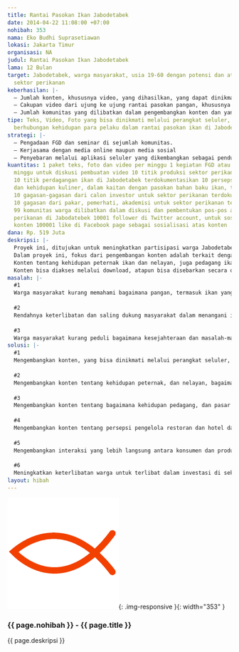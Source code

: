 ```yaml
---
title: Rantai Pasokan Ikan Jabodetabek
date: 2014-04-22 11:08:00 +07:00
nohibah: 353
nama: Eko Budhi Suprasetiawan
lokasi: Jakarta Timur
organisasi: NA
judul: Rantai Pasokan Ikan Jabodetabek
lama: 12 Bulan
target: Jabodetabek, warga masyarakat, usia 19-60 dengan potensi dan atau minat di
  sektor perikanan
keberhasilan: |-
  – Jumlah konten, khususnya video, yang dihasilkan, yang dapat dinikmati melalui perangkat seluler, sebanyak 100 paket
  – Cakupan video dari ujung ke ujung rantai pasokan pangan, khususnya ikan, yaitu produsen, pedagang, konsumen, investor, pemerintah
  – Jumlah komunitas yang dilibatkan dalam pengembangkan konten dan yang memanfaatkan konten melalui perangkat seluler yaitu 99 komunitas
tipe: Teks, Video, Foto yang bisa dinikmati melalui perangkat seluler, Dokumen yang
  berhubungan kehidupan para pelaku dalam rantai pasokan ikan di Jabodetabek.
strategi: |-
  – Pengadaan FGD dan seminar di sejumlah komunitas.
  – Kerjasama dengan media online maupun media sosial
  – Penyebaran melalui aplikasi seluler yang dikembangkan sebagai pendukung proyek ini dengan pendanaan swadaya
kuantitas: 1 paket teks, foto dan video per minggu 1 kegiatan FGD atau seminar per
  minggu untuk diskusi pembuatan video 10 titik produksi sektor perikanan terdokumentasikan
  10 titik perdagangan ikan di Jabodetabek terdokumentasikan 10 persepsi, pola konsumsi
  dan kehidupan kuliner, dalam kaitan dengan pasokan bahan baku ikan, terdokumentasikan
  10 gagasan-gagasan dari calon investor untuk sektor perikanan terdokumentasikan
  10 gagasan dari pakar, pemerhati, akademisi untuk sektor perikanan terdokumentasikan
  99 komunitas warga dilibatkan dalam diskusi dan pembentukan pos-pos aktivasi sektor
  perikanan di Jabodatebek 10001 follower di Twitter account, untuk sosialisasi atas
  konten 100001 like di Facebook page sebagai sosialisasi atas konten
dana: Rp. 519 Juta
deskripsi: |-
  Proyek ini, ditujukan untuk meningkatkan partisipasi warga Jabodetabek agar tidak hanya sebatas sebagai konsumen pangan, tetapi juga lebih berkontribusi dalam kegiatan produksinya. Untuk itu melalui proyek ini dikembangkan konten baik teks, foto atau video tentang semua yang terlibat dalam rantai pasokan pangan Jabodetabek. Perkembangan teknologi seluler memungkinkan sosialisasi atas konten menjangkau warga masyarakat lebih luas dan meningkatkan peluang pemecahan masalah rendahnya partisipasi warga di sektor pangan.
  Dalam proyek ini, fokus dari pengembangan konten adalah terkait dengan ikan, baik ikan air tawar, maupun ikan laut. Ikan dipilih sebagai fokus karena merupakan produk yang dikonsumsi secara lumrah oleh warga masyarakat Jabodetabek. Sebagai kawasan heterogen, di mana berbagai suku bertemu di Jabodetabek terdapat beraneka produk makanan yang diolah dari ikan. Hal ini membuka peluang kita menemukan berbagai makanan dan produk olahan dari ikan di Jabodetabek.
  Konten tentang kehidupan peternak ikan dan nelayan, juga pedagang ikan, pengelola restoran dan hotel akan dibuat. Persepsi dan pola konsumsi dari konsumen juga akan dielaborasi. Dan kemudian opini maupun arahan dari investor, akademisi dan pemerintah akan diungkapkan.
  Konten bisa diakses melalui download, atapun bisa disebarkan secara offline melalui perangkat mobile seperti handphone maupun tablet. Website dan sistem informasi untuk sosialiasi dan penyebaran konten dikembangkan.
masalah: |-
  #1
  Warga masyarakat kurang memahami bagaimana pangan, termasuk ikan yang mereka konsumsi diproduksi, diolah dan didistribusikan. Hal ini menyebabkan mereka mengalami kesulitan memastikan kualitas atas pangan yang mereka konsumsi, misalnya apakah layak konsumsi ataukah tercemar.

  #2
  Rendahnya keterlibatan dan saling dukung masyarakat dalam menangani isu-isu pangan, termasuk ikan, khususnya dalam investasi, pendampingan dan saling dukung. Hal ini membuka munculnya eksploitasi pasar pangan, seperti harga yang terkadang menjadi tidak terkendali.

  #3
  Warga masyarakat kurang peduli bagaimana kesejahteraan dan masalah-masalah yang dihadapi mereka yang terlibat dalam produksi pangan yang mereka konsumsi. Hal ini, memunculkan bumerang, dimana mereka yang terlibat dalam kegiatan produksi, seperti nelayan dan peternak juga kurang memperhatikan kualitas dari apa yang mereka produksi.
solusi: |-
  #1
  Mengembangkan konten, yang bisa dinikmati melalui perangkat seluler, untuk meningkatkan pemahaman warga masyarakat tentang bagaimana ikan diproduksi, didistribusikan dan diolah

  #2
  Mengembangkan konten tentang kehidupan peternak, dan nelayan, bagaimana kehidupan keseharian mereka, aktivitas mereka dalam produksi ikan, masalah-masalah yang dihadapi.

  #3
  Mengembangkan konten tentang bagaimana kehidupan pedagang, dan pasar dimana ikan dipasok ke Jabodetabek, bagaimana persepsi mereka tentang sektor perikanan.

  #4
  Mengembangkan konten tentang persepsi pengelola restoran dan hotel dalam kaitan dengan sektor perikanan khususnya pasokan bahan baku.

  #5
  Mengembangkan interaksi yang lebih langsung antara konsumen dan produsen melalui diskusi atas konten yang dibuat, dengan mempertemukan konsumen dan produsen dalam FGD atau seminar.

  #6
  Meningkatkan keterlibatan warga untuk terlibat dalam investasi di sektor pangan melalui sosialisasi konten.
layout: hibah
---
```


![353](/static/img/hibahcms/353.png){: .img-responsive }{: width="353" }

### {{ page.nohibah }} - {{ page.title }}

{{ page.deskripsi }}
